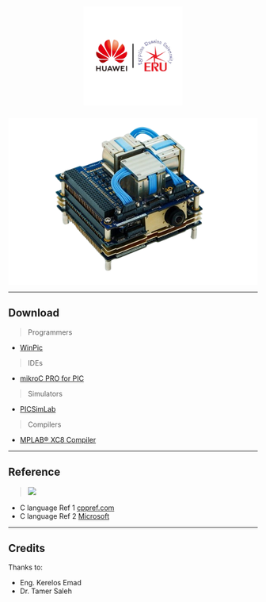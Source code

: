 
<h1 align="center">
  <br>
  <a href="https://www.facebook.com/profile.php?id=100091786663720"><img src="https://raw.githubusercontent.com/ah2devio/Huawei_MicroController/main/banner.png" alt="Huawei Academy ERU" width="200"></a>
</h1>

<p align="center">
  <img src="https://raw.githubusercontent.com/ah2devio/Huawei_MicroController/main/md_intro.png" alt="adcs_intro"  align="center"></a>
</p>


---
## Download
> Programmers
- <a href="https://www.winpic800.com/descargas/WinPic800_V3_65.zip">WinPic</a>
> IDEs
- <a href="https://download.mikroe.com/setups/compilers/mikroc/pic/mikroc-pic-setup-v760.zip">mikroC PRO for PIC</a>
>Simulators
- <a href="https://sourceforge.net/projects/picsim/">PICSimLab</a>
> Compilers
- <a href="https://ww1.microchip.com/downloads/aemDocuments/documents/DEV/ProductDocuments/SoftwareTools/xc8-v2.46-full-install-windows-x64-installer.exe">MPLAB® XC8 Compiler</a>

---
## Reference
>  <a href=""><img src="https://img.shields.io/badge/C%20Reference%20-8A2BE2"></a>
-  C language Ref 1 [cppref.com](https://en.cppreference.com/w/c/language) 
-  C language Ref 2 [Microsoft](https://learn.microsoft.com/en-us/cpp/c-language/c-language-reference?view=msvc-170)
  
---

## Credits

Thanks to:

- Eng. Kerelos Emad
- Dr. Tamer Saleh 
